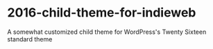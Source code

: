 # 2016-child-theme-for-indieweb
A somewhat customized child theme for WordPress's Twenty Sixteen standard theme
